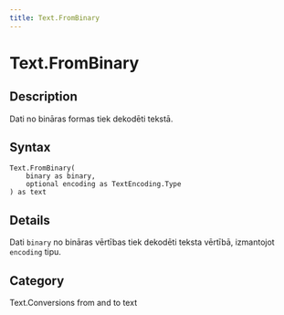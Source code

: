 ```yaml
---
title: Text.FromBinary
---
```


# Text.FromBinary


## Description

Dati no bināras formas tiek dekodēti tekstā.


## Syntax

```powerquery
Text.FromBinary(
    binary as binary,
    optional encoding as TextEncoding.Type
) as text
```


## Details

Dati <code>binary</code> no bināras vērtības tiek dekodēti teksta vērtībā, izmantojot <code>encoding</code> tipu.



## Category
Text.Conversions from and to text
